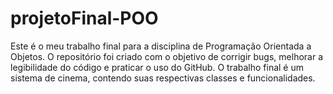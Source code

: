 # projetoFinal-POO
Este é o meu trabalho final para a disciplina de Programação Orientada a Objetos. O repositório foi criado com o objetivo de corrigir bugs, melhorar a legibilidade do código e praticar o uso do GitHub. O trabalho final é um sistema de cinema, contendo suas respectivas classes e funcionalidades.
